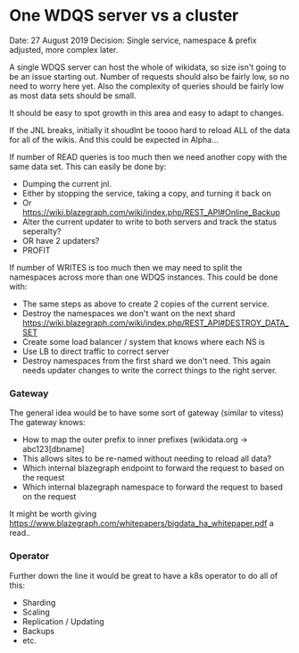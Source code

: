 # One WDQS server vs a cluster

Date: 27 August 2019
Decision: Single service, namespace & prefix adjusted, more complex later.

A single WDQS server can host the whole of wikidata, so size isn't going to be an
issue starting out.
Number of requests should also be fairly low, so no need to worry here yet.
Also the complexity of queries should be fairly low as most data sets should be small.

It should be easy to spot growth in this area and easy to adapt to changes.

If the JNL breaks, initially it shoudlnt be toooo hard to reload ALL of the data for
all of the wikis. And this could be expected in Alpha...

If number of READ queries is too much then we need another copy with the same data set.
This can easily be done by:
 - Dumping the current jnl.
  - Either by stopping the service, taking a copy, and turning it back on
  - Or https://wiki.blazegraph.com/wiki/index.php/REST_API#Online_Backup
 - Alter the current updater to write to both servers and track the status seperalty?
 - OR have 2 updaters?
 - PROFIT

If number of WRITES is too much then we may need to split the namespaces across
more than one WDQS instances.
This could be done with:
 - The same steps as above to create 2 copies of the current service.
 - Destroy the namespaces we don't want on the next shard https://wiki.blazegraph.com/wiki/index.php/REST_API#DESTROY_DATA_SET
 - Create some load balancer / system that knows where each NS is
 - Use LB to direct traffic to correct server
 - Destroy namespaces from the first shard we don't need.
This again needs updater changes to write the correct things to the right server.

### Gateway
The general idea would be to have some sort of gateway (similar to vitess)
The gateway knows:
 - How to map the outer prefix to inner prefixes (wikidata.org -> abc123[dbname]
  - This allows sites to be re-named without needing to reload all data?
 - Which internal blazegraph endpoint to forward the request to based on the request
 - Which internal blazegraph namespace to forward the request to based on the request

It might be worth giving https://www.blazegraph.com/whitepapers/bigdata_ha_whitepaper.pdf
a read..

### Operator
Further down the line it would be great to have a k8s operator to do all of this:
 - Sharding
 - Scaling
 - Replication / Updating
 - Backups
 - etc.
